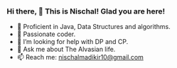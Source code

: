 ### Hi there, 👋 This is Nischal! Glad you are here!


 

- 🔭 Proficient in Java, Data Structures and algorithms.
- 🌱 Passionate coder.
- 🤔 I’m looking for help with DP and CP.
- 💬 Ask me about The Alvasian life.
- 📫 Reach me: nischalmadikir10@gmail.com

